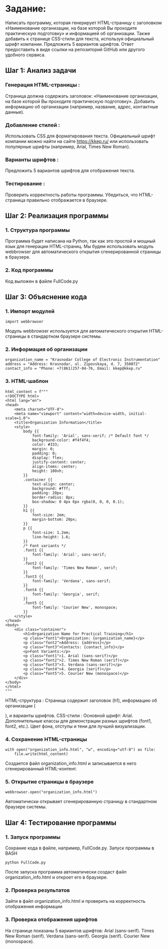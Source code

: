 # Задание:
Написать программу, которая генерирует HTML-страницу с заголовком «Наименование организации, на базе которой Вы проходите практическую подготовку» и информацией об организации. Также добавить к странице CSS-стили для текста, используя официальный шрифт компании. Предложить 5 вариантов шрифтов. Ответ предоставить в виде ссылки на репозиторий GitHub или другого удобного сервиса.

## Шаг 1: Анализ задачи
### Генерация HTML-страницы :
Страница должна содержать заголовок: «Наименование организации, на базе которой Вы проходите практическую подготовку».
Добавить информацию об организации (например, название, адрес, контактные данные).
### Добавление стилей :
Использовать CSS для форматирования текста.
Официальный шрифт компании можно найти на сайте https://kkep.ru/ или использовать популярные шрифты (например, Arial, Times New Roman).
### Варианты шрифтов :
Предложить 5 вариантов шрифтов для отображения текста.
### Тестирование :
Проверить корректность работы программы.
Убедиться, что HTML-страница правильно отображается в браузере.

## Шаг 2: Реализация программы
### 1. Структура программы
Программа будет написана на Python, так как это простой и мощный язык для генерации HTML-страниц. Мы будем использовать модуль webbrowser для автоматического открытия сгенерированной страницы в браузере.
### 2. Код программы
Код выложен в файле FullCode.py

## Шаг 3: Объяснение кода
### 1. Импорт модулей
```
import webbrowser
```
Модуль webbrowser используется для автоматического открытия HTML-страницы в стандартном браузере системы.
### 2. Информация об организации
```
organization_name = "Krasnodar College of Electronic Instrumentation"
address = "Address: Krasnodar, ul. Zipovskaya, d. 7, 350072"
contact_info = "Phone: +7(861)257-04-76, Email: kkep@kkep.ru"
```
### 3. HTML-шаблон
```
html_content = f"""
<!DOCTYPE html>
<html lang="en">
<head>
    <meta charset="UTF-8">
    <meta name="viewport" content="width=device-width, initial-scale=1.0">
    <title>Organization Information</title>
    <style>
        body {{
            font-family: 'Arial', sans-serif; /* Default font */
            background-color: #f4f4f4;
            color: #333;
            margin: 0;
            padding: 0;
            display: flex;
            justify-content: center;
            align-items: center;
            height: 100vh;
        }}
        .container {{
            text-align: center;
            background: #fff;
            padding: 20px;
            border-radius: 8px;
            box-shadow: 0 4px 6px rgba(0, 0, 0, 0.1);
        }}
        h1 {{
            font-size: 2em;
            margin-bottom: 20px;
        }}
        p {{
            font-size: 1.2em;
            line-height: 1.6;
        }}
        /* Font variants */
        .font1 {{
            font-family: 'Arial', sans-serif;
        }}
        .font2 {{
            font-family: 'Times New Roman', serif;
        }}
        .font3 {{
            font-family: 'Verdana', sans-serif;
        }}
        .font4 {{
            font-family: 'Georgia', serif;
        }}
        .font5 {{
            font-family: 'Courier New', monospace;
        }}
    </style>
</head>
<body>
    <div class="container">
        <h1>Organization Name for Practical Training</h1>
        <p class="font1">Organization: {organization_name}</p>
        <p class="font2">Address: {address}</p>
        <p class="font3">Contacts: {contact_info}</p>
        <p>Font Variants:</p>
        <p class="font1">1. Arial (sans-serif)</p>
        <p class="font2">2. Times New Roman (serif)</p>
        <p class="font3">3. Verdana (sans-serif)</p>
        <p class="font4">4. Georgia (serif)</p>
        <p class="font5">5. Courier New (monospace)</p>
    </div>
</body>
</html>
"""
```
HTML-структура : Страница содержит заголовок (h1), информацию об организации (<p>), и варианты шрифтов.
CSS-стили :
Основной шрифт: Arial.
Дополнительные классы для демонстрации разных шрифтов (font1, font2, etc.).
Цвет фона, отступы и тени для лучшей визуализации.

### 4. Сохранение HTML-страницы
```
with open("organization_info.html", "w", encoding="utf-8") as file:
    file.write(html_content)
```
Создается файл organization_info.html и записывается в него сгенерированный HTML-контент.
### 5. Открытие страницы в браузере
```
webbrowser.open("organization_info.html")
```
Автоматически открывает сгенерированную страницу в стандартном браузере системы.

## Шаг 4: Тестирование программы
### 1. Запуск программы
Сохрание кода в файле, например, FullCode.py.
Запуск программы в BASH
```
python FullCode.py
```
После запуска программа автоматически создаст файл organization_info.html и откроет его в браузере.
### 2. Проверка результатов
Зайти в файл organization_info.html и проверить на корректность отображения информации
### 3. Проверка отображения шрифтов
На странице показаны 5 вариантов шрифтов:
Arial (sans-serif).
Times New Roman (serif).
Verdana (sans-serif).
Georgia (serif).
Courier New (monospace).
